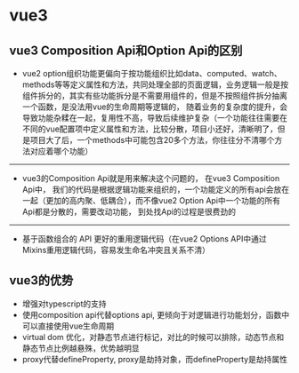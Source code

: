 # vue3

## vue3 Composition Api和Option Api的区别

+ vue2 option组织功能更偏向于按功能组织比如data、computed、watch、methods等等定义属性和方法，共同处理全部的页面逻辑，业务逻辑一般是按组件拆分的，其实有些功能拆分是不需要用组件的，但是不按照组件拆分抽离一个函数，是没法用vue的生命周期等逻辑的， 随着业务的复杂度的提升，会导致功能杂糅在一起，复用性不高，导致后续维护复杂（一个功能往往需要在不同的vue配置项中定义属性和方法，比较分散，项目小还好，清晰明了，但是项目大了后，一个methods中可能包含20多个方法，你往往分不清哪个方法对应着哪个功能）

---

+ vue3的Composition Api就是用来解决这个问题的， 在vue3 Composition Api中， 我们的代码是根据逻辑功能来组织的，一个功能定义的所有api会放在一起（更加的高内聚、低耦合），而不像vue2 Option Api中一个功能的所有Api都是分散的，需要改动功能， 到处找Api的过程是很费劲的

---

+ 基于函数组合的 API 更好的重用逻辑代码（在vue2 Options API中通过Mixins重用逻辑代码，容易发生命名冲突且关系不清）

## vue3的优势

+ 增强对typescript的支持
+ 使用composition api代替options api, 更倾向于对逻辑进行功能划分，函数中可以直接使用vue生命周期
+ virtual dom 优化，对静态节点进行标记，对比的时候可以排除，动态节点和静态节点比例越悬殊，优势越明显
+ proxy代替defineProperty, proxy是劫持对象，而defineProperty是劫持属性
  